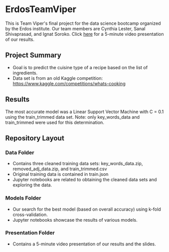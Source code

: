 # ErdosTeamViper
This is Team Viper's final project for the data science bootcamp organized by the Erdos institute. Our team members are Cynthia Lester, Sanal Shivaprasad, and Ignat Soroko.  Click [here](https://raw.githubusercontent.com/sanalsprasad/ErdosTeamViper/main/Presentation/video.mp4)  for a 5-minute video presentation of our results. 

## Project Summary
- Goal is to predict the cuisine type of a recipe based on the list of ingredients.
- Data set is from an old Kaggle competition: <https://www.kaggle.com/competitions/whats-cooking>

## Results
The most accurate model was a Linear Support Vector Machine with C = 0.1 using the train_trimmed data set. Note: only key_words_data and train_trimmed were used for this determination.

## Repository Layout
### Data Folder
- Contains three cleaned training data sets: key_words_data.zip, removed_adj_data.zip, and train_trimmed.csv
- Original training data is contained in train.json
- Jupyter notebooks are related to obtaining the cleaned data sets and exploring the data.

### Models Folder
- Our search for the best model (based on overall accuracy) using k-fold cross-validation.
- Jupyter notebooks showcase the results of various models.

### Presentation Folder
- Contains a 5-minute video presentation of our results and the slides. 
